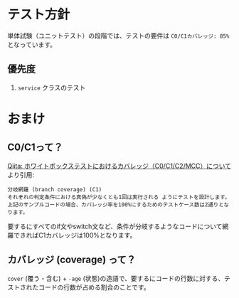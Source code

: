 # テスト方針

単体試験（ユニットテスト）の段階では、テストの要件は `C0/C1カバレッジ: 85%` となっています。

## 優先度

1. `service` クラスのテスト

# おまけ

## C0/C1って？

[Qiita: ホワイトボックステストにおけるカバレッジ（C0/C1/C2/MCC）について](https://qiita.com/odekekepeanuts/items/8b6542467d2a0066e5af)より引用:

```
分岐網羅 (branch coverage) (C1)
それぞれの判定条件における真偽が少なくとも1回は実行される ようにテストを設計します。上記のサンプルコードの場合、カバレッジ率を100%にするためのテストケース数は2通りとなります。
```

要するにすべてのif文やswitch文など、条件が分岐するようなコードについて網羅できればC1カバレッジは100%となります。

## カバレッジ (coverage) って？

`cover` (覆う・含む) + `-age` (状態)の造語で、要するにコードの行数に対する、テストされたコードの行数が占める割合のことです。
